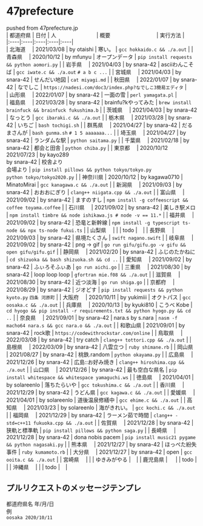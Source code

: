 # 47prefecture  

pushed from 47prefecture.jp  
| 都&NoBreak;道&NoBreak;府&NoBreak;県&NoBreak; | 日付       | 人&nbsp;&nbsp;&nbsp;&nbsp;&nbsp;&nbsp;&nbsp;&nbsp;&nbsp;&nbsp;&nbsp;&nbsp;&nbsp;&nbsp;&nbsp;&nbsp;&nbsp;&nbsp;&nbsp;&nbsp;&nbsp;&nbsp;&nbsp;&nbsp;&nbsp;&nbsp; | 概&NoBreak;要&nbsp;&nbsp;&nbsp;&nbsp;&nbsp;&nbsp;&nbsp;&nbsp;&nbsp;&nbsp;&nbsp;&nbsp;&nbsp;&nbsp;&nbsp;&nbsp;&nbsp;&nbsp;&nbsp;&nbsp;&nbsp;&nbsp;&nbsp;&nbsp;&nbsp;&nbsp;&nbsp;&nbsp;&nbsp;&nbsp; | 実行方法 |  
|:----|:----|:----|:----|:----|   
| 北海道　 | 2021/03/08 | by otaishi     |   寒い。         | `gcc hokkaido.c && ./a.out` | 
| 青森県　 | 2020/10/12 | by mfunyu      |   オープンデータ | `pip install requests && python aomori.py` | 
| 岩手県　 | 2021/04/03 | by snara-42    |   asciiわんこそば  | `gcc iwate.c && ./a.out` `# a b c ...` | 
| 宮城県　 | 2021/04/03 | by snara-42    |   せんだい地図   | `cat miyagi.md` | 
| 秋田県　 | 2022/01/07 | by snara-42    |   なでしこ       | `https://nadesi.com/doc3/index.php?なでしこ3簡易エディタ` |  
| 山形県　 | 2022/01/07 | by snara-42    |   一面の雪       | `perl yamagata.pl` |  
| 福島県　 | 2021/03/28 | by snara-42    |   brainfu?kやってみた | `brew install brainfuck && brainfuck fukushima.b` | 
| 茨城県　 | 2021/04/03 | by snara-42    |   なっとう       | `gcc ibaraki.c && ./a.out` | 
| 栃木県　 | 2021/03/28 | by snara-42    |   いちご         | `bash tochigi.sh` | 
| 群馬県　 | 2021/04/27 | by snara-42    |   だるまさんが   | `bash gunma.sh` `# 1 5 aaaaaaa...` | 
| 埼玉県　 | 2021/04/27 | by snara-42    |   ランダムな駅   | `python saitama.py` | 
| 千葉県　 | 2021/02/18 | by snara-42    |   都会と田舎     | `python chiba.py` | 
| 東京都　 | 2020/10/12<br>2021/07/23 | by kayo289<br>by snara-42    | 校舎より<br>会場より | `pip install pillows && python tokyo/tokyo.py` <br> `python tokyo/tokyo2020.py` | 
| 神奈川県 | 2020/10/12 | by kagawa0710  |   MinatoMirai    | `gcc kanagawa.c && ./a.out` | 
| 新潟県　 | 2021/09/03 | by snara-42    |   おおおにぎり   | `clang++ niigata.cpp && ./a.out` | 
| 富山県　 | 2021/09/02 | by snara-42    |   ますのすし     | `npm install -g coffeescript && coffee toyama.coffee` | 
| 石川県　 | 2021/09/02 | by snara-42    |   美しき駅メロ   | `npm install timbre && node ishikawa.js # node -v == 11.*` | 
| 福井県　 | 2021/09/02 | by snara-42    |   恐竜と新幹線   | `npm install -g typescript ts-node && npx ts-node fukui.ts` | 
| 山梨県　 |            |                |   todo           | ` ` | 
| 長野県　 | 2021/09/03 | by snara-42    |   県境たくさん   | `swift nagano.swift` | 
| 岐阜県　 | 2021/09/02 | by snara-42    |   png -> gif     | `go run gifu/gifu.go -v gifu && open gifu/gifu.gif` | 
| 静岡県　 | 2021/02/20 | by snara-42    |   ふじのたかねに | `cd shizuoka && bash shizuoka.sh && cd ..` | 
| 愛知県　 | 2021/09/02 | by snara-42    |   ふぃろそふぃあ | `go run aichi.go` | 
| 三重県　 | 2021/08/30 | by snara-42    |   loop loop loop | `gfortran mie.f08 && ./a.out` | 
| 滋賀県　 | 2021/08/30 | by snara-42    |   近つ淡海       | `go run shiga.go` | 
| 京都府　 | 2021/08/29 | by snara-42    |   ジオどす       | `pip install requests && python kyoto.py` `四条 河原町` | 
| 大阪府　 | 2020/10/11 | by yukimiii    |   オクトパス     | `gcc oosaka.c && ./a.out` | 
| 兵庫県　 | 2020/10/13 | by kyuki810    |   こうべ Kobe    | `cd hyogo && pip install -r requirements.txt && python hyogo.py && cd ..` | 
| 奈良県　 | 2021/09/01 | by snara-42    | nara.s by s.nara | `nasm -f macho64 nara.s && gcc nara.o && ./a.out` | 
| 和歌山県 | 2021/09/01 | by snara-42    |   rock歌         | `https://codewithrockstar.com/online` | 
| 鳥取県　 | 2022/03/08 | by snara-42    |   try catch      | `clang++ tottori.cpp && ./a.out` | 
| 島根県　 | 2022/03/09 | by snara-42    |   八雲立つ       | `ruby shimane.rb` | 
| 岡山県　 | 2021/08/27 | by snara-42    |   桃鉄.random    | `python okayama.py` | 
| 広島県　 | 2021/12/26 | by snara-42    | 広島::お好み焼き | `clang++ hiroshima.cpp && ./a.out` | 
| 山口県　 | 2021/12/26 | by snara-42    |   最も空白な県名 | `pip install whitespace && whitespace yamaguchi.ws` | 
| 徳島県　 | 2021/04/01 | by solareenlo  |   落ちたらいや   | `gcc tokushima.c && ./a.out` | 
| 香川県　 | 2021/12/29 | by snara-42    |   うどん県       | `gcc kagawa.c && ./a.out` | 
| 愛媛県　 | 2021/04/01 | by solareenlo  |   道後温泉修繕中 | `gcc ehime.c && ./a.out` | 
| 高知県　 | 2021/03/23 | by solareenlo  |   海がきれい。   | `gcc kochi.c && ./a.out` | 
| 福岡県　 | 2021/12/29 | by snara-42    | ラーメン茹で時間 | `clang++ -std=c++11 fukuoka.cpp && ./a.out` | 
| 佐賀県　 | 2021/12/28 | by snara-42    |   狭軌と標準軌   | `pip install pillows && python saga.py` | 
| 長崎県　 | 2021/12/28 | by snara-42    | dona nobis pacem | `pip install music21 pygame && python nagasaki.py` | 
| 熊本県　 | 2021/12/27 | by snara-42    | ほっぺた紛失事件 | `ruby kumamoto.rb` | 
| 大分県　 | 2021/12/27 | by snara-42    |   open           | `gcc ooita.c && ./a.out` | 
| 宮崎県　 |            |                |   ゆきみがやる           | ` ` | 
| 鹿児島県 | 　         |                |   todo           | ` ` | 
| 沖縄県　 |            |                |   todo           | ` ` | 

## プルリクエストのメッセージテンプレ  

都道府県名 年/月/日  
例  
`oosaka 2020/10/11`  

